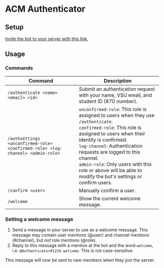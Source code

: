# ACM Authenticator

## Setup

[Invite the bot to your server with this link.](https://discord.com/api/oauth2/authorize?client_id=1075234840745611315&permissions=8&scope=bot)

## Usage

### Commands

| Command                                                                        | Description                                                                                                                                                                                                                                                                                                                                                      |
|--------------------------------------------------------------------------------|------------------------------------------------------------------------------------------------------------------------------------------------------------------------------------------------------------------------------------------------------------------------------------------------------------------------------------------------------------------|
| `/authenticate <name> <email> <id>`                                            | Submit an authentication request with your name, VSU email, and student ID (870 number).                                                                                                                                                                                                                                                                         | 
| `/authsettings <unconfirmed-role> <confirmed-role> <log-channel> <admin-role>` | `unconfirmed-role`: This role is assigned to users when they use `/authenticate`.<br/>`confirmed-role`: This role is assigned to users when their identity is confirmed.<br/>`log-channel`: Authentication requests are logged to this channel.<br/>`admin-role`: Only users with this role or above will be able to modify the bot's settings or confirm users. | 
| `/confirm <user>`                                                              | Manually confirm a user.                                                                                                                                                                                                                                                                                                                                         |
| `/welcome`                                                                     | Show the current welcome message.                                                                                                                                                                                                                                                                                                                                |

### Setting a welcome message

1. Send a message in your server to use as a welcome message. This message may contain user mentions (@user) and channel mentions (#channel), but *not* role mentions (@role).
2. Reply to this message with a mention at the bot and the word `welcome`, i.e. `@Authenticator#1234 welcome`. This is not case-sensitive.

This message will now be sent to new members when they join the server.
